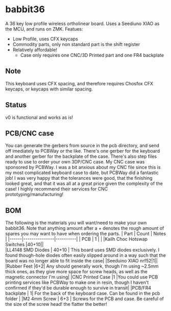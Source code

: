 # babbit36

A 36 key low profile wireless ortholinear board. Uses a Seediuno XIAO as the MCU, and runs on ZMK.
Featues:
  - Low Profile, uses CFX keycaps
  - Commodity parts, only non standard part is the shift register
  - Relatively affordable! 
    - Case only requires one CNC/3D Printed part and one FR4 backplate

## Note
This keyboard uses CFX spacing, and therefore requires Chosfox CFX keycaps, or keycaps with similar spacing.

## Status
v0 is functional and works as is!  

## PCB/CNC case

You can generate the gerbers from source in the pcb directory, and send off imediately to PCBWay or the like. There's one gerber for the keyboard and another gerber for the backplate of the case. There's also step files ready to use to order your own 3DP/CNC case. My CNC case was sponsored by PCBWay. I was a bit anxious about my CNC file since this is my most complicated keyboard case to date, but PCBWay did a fantastic job! I was very happy that the tolerances were good, that the finishing looked great, and that it was all at a great price given the complexity of the case! I highly recommend their services for CNC prototyping/manufacturing!

## BOM
The following is the materials you will want/need to make your own babbit36. Note that anything amount after a + denotes the rough amount of spares you may want to have when ordering the parts.
| Part | Count | Notes |
|------|---------------|----------|
| PCB | 1 |  |
|Kailh Choc Hotswap Switches |40+10|| 	
|LL4148 SMD Diodes |	40+10 |	This board uses SMD diodes exclusively. I found though-hole diodes often easily slipped around in a way such that the board was no longer able to fit inside the case|
|Seeduino XIAO nrf52|1||
|Rubber Feet 	|6+2| 	Any should generally work, though I'm using ~2.5mm thick ones, as they give more space for screw heads, as well as the magnetic connector I'm using|
|CNC Printed Case 	|1 	|You could use PCB printing services like PCBWay to make one in resin, though I haven't confirmed if they'd be durable enough to survive in transit|
|PCB/FR4 backplate | 1| For the back of the keyboard case. Can be found in the pcb folder |
|M2 4mm Screw |	6+3 |	Screws for the PCB and case. Be careful of the size of the screw head! the flatter the better!
